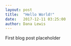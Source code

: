 ```yaml
---
layout: post
title:  "Hello World!"
date:   2017-12-11 03:25:00
author: Dana Lewis
---
```


First blog post placeholder
